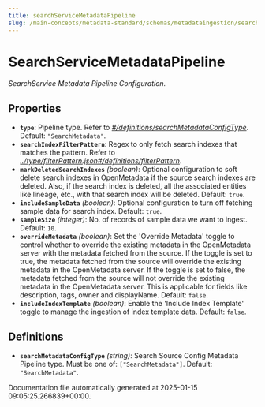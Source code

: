 ```yaml
---
title: searchServiceMetadataPipeline
slug: /main-concepts/metadata-standard/schemas/metadataingestion/searchservicemetadatapipeline
---
```


# SearchServiceMetadataPipeline

*SearchService Metadata Pipeline Configuration.*

## Properties

- **`type`**: Pipeline type. Refer to *[#/definitions/searchMetadataConfigType](#definitions/searchMetadataConfigType)*. Default: `"SearchMetadata"`.
- **`searchIndexFilterPattern`**: Regex to only fetch search indexes that matches the pattern. Refer to *[../type/filterPattern.json#/definitions/filterPattern](#/type/filterPattern.json#/definitions/filterPattern)*.
- **`markDeletedSearchIndexes`** *(boolean)*: Optional configuration to soft delete search indexes in OpenMetadata if the source search indexes are deleted. Also, if the search index is deleted, all the associated entities like lineage, etc., with that search index will be deleted. Default: `true`.
- **`includeSampleData`** *(boolean)*: Optional configuration to turn off fetching sample data for search index. Default: `true`.
- **`sampleSize`** *(integer)*: No. of records of sample data we want to ingest. Default: `10`.
- **`overrideMetadata`** *(boolean)*: Set the 'Override Metadata' toggle to control whether to override the existing metadata in the OpenMetadata server with the metadata fetched from the source. If the toggle is set to true, the metadata fetched from the source will override the existing metadata in the OpenMetadata server. If the toggle is set to false, the metadata fetched from the source will not override the existing metadata in the OpenMetadata server. This is applicable for fields like description, tags, owner and displayName. Default: `false`.
- **`includeIndexTemplate`** *(boolean)*: Enable the 'Include Index Template' toggle to manage the ingestion of index template data. Default: `false`.
## Definitions

- **`searchMetadataConfigType`** *(string)*: Search Source Config Metadata Pipeline type. Must be one of: `["SearchMetadata"]`. Default: `"SearchMetadata"`.


Documentation file automatically generated at 2025-01-15 09:05:25.266839+00:00.
